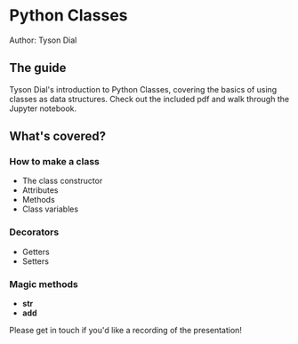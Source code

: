 # Python Classes

Author: Tyson Dial

## The guide
Tyson Dial's introduction to Python Classes, covering the basics of using classes as data structures. Check out the included pdf and walk through the Jupyter notebook.

## What's covered?
### How to make a class
- The class constructor
- Attributes
- Methods
- Class variables

### Decorators
- Getters
- Setters

### Magic methods
- __str__
- __add__

Please get in touch if you'd like a recording of the presentation!